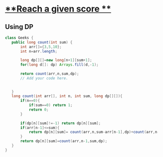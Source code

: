 # [**Reach a given score **](https://practice.geeksforgeeks.org/problems/reach-a-given-score-1587115621/1#)

## Using DP
 ```java
class Geeks {
    public long count(int sum) {
        int arr[]={3,5,10};
        int n=arr.length;
        
        long dp[][]=new long[n+1][sum+1];
        for(long d[]: dp) Arrays.fill(d,-1);
        
        return count(arr,n,sum,dp);
        // Add your code here.
        
       
    }
    long count(int arr[], int n, int sum, long dp[][]){
        if(n==0){
            if(sum==0) return 1;
            return 0;
        }
        
        if(dp[n][sum]!=-1) return dp[n][sum];
        if(arr[n-1]<=sum){
            return dp[n][sum]= count(arr,n,sum-arr[n-1],dp)+count(arr,n-1,sum,dp); // pick
        }
        return dp[n][sum]=count(arr,n-1,sum,dp);
    }
}
```